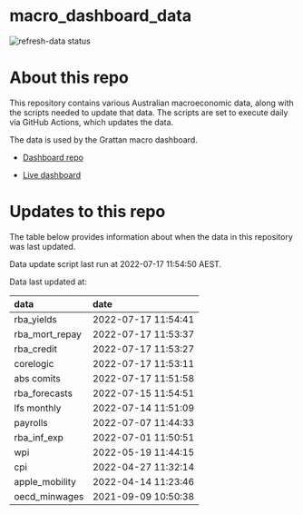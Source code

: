 
<!-- README.md is generated from README.Rmd. Please edit that file -->

# macro\_dashboard\_data

<!-- badges: start -->

![refresh-data
status](https://github.com/grattan/macro_dashboard_data/workflows/refresh-data/badge.svg)

<!-- badges: end -->

# About this repo

This repository contains various Australian macroeconomic data, along
with the scripts needed to update that data. The scripts are set to
execute daily via GitHub Actions, which updates the data.

The data is used by the Grattan macro dashboard.

  - [Dashboard repo](https://github.com/grattan/macrodashboard)

  - [Live dashboard](https://mattcowgill.shinyapps.io/macrodashboard/)

# Updates to this repo

The table below provides information about when the data in this
repository was last updated.

Data update script last run at 2022-07-17 11:54:50 AEST.

Data last updated at:

| data             | date                |
| :--------------- | :------------------ |
| rba\_yields      | 2022-07-17 11:54:41 |
| rba\_mort\_repay | 2022-07-17 11:53:37 |
| rba\_credit      | 2022-07-17 11:53:27 |
| corelogic        | 2022-07-17 11:53:11 |
| abs comits       | 2022-07-17 11:51:58 |
| rba\_forecasts   | 2022-07-15 11:54:51 |
| lfs monthly      | 2022-07-14 11:51:09 |
| payrolls         | 2022-07-07 11:44:33 |
| rba\_inf\_exp    | 2022-07-01 11:50:51 |
| wpi              | 2022-05-19 11:44:15 |
| cpi              | 2022-04-27 11:32:14 |
| apple\_mobility  | 2022-04-14 11:23:46 |
| oecd\_minwages   | 2021-09-09 10:50:38 |
